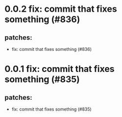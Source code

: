# 0.0.2 fix: commit that fixes something (#836)

## patches:
* fix: commit that fixes something (#836)

# 0.0.1 fix: commit that fixes something (#835)

## patches:
* fix: commit that fixes something (#835)

